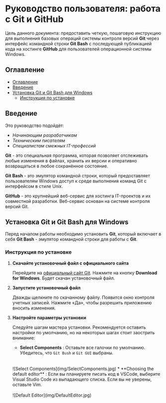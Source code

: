 # Руководство пользователя: работа с Git и GitHub

Цель данного документа: предоставить четкую, пошаговую инструкцию для выполнения базовых операций системы контроля версий **Git** через интерфейс командной строки **Git Bash** с последующей публикацией кода на хостинге **GitHub** для пользователей операционной системы Windows.

## Оглавление

- [Оглавление](#оглавление)
- [Введение](#введение)
- [Установка Git и Git Bash для Windows](#установка-git-и-git-bash-для-windows)
  - [Инструкция по установке](#инструкция-по-установке)

## Введение

Это руководство подойдёт:

* *Начинающим разработчикам*
* *Техническим писателям*
* *Специалистам смежных IT-профессий*

**Git** - это специальная программа, которая позволяет отслеживать любые изменения в файлах, хранить их версии и оперативно возвращаться в любое сохранённое состояние.

**Git Bash** - это эмулятор командной строки, который предоставляет пользователям Windows доступ к среде выполнения команд Git  с интерфейсом в стиле Unix.

**GitHub** - это крупнейший веб-сервис для хостинга IT-проектов и их совместной разработки. Веб-сервис основан на системе контроля версий Git.

## Установка Git и Git Bash для Windows

Перед началом работы необходимо установить **Git**, который включает в себя **Git Bash** - эмулятор командной строки для работы с **Git**.

### Инструкция по установке

1. **Скачайте установочный файл с официального сайта**<br>
   
    Перейдите на [официальный сайт Git](https://git-scm.com/). Нажмите на кнопку **Download for Windows**. Будет скачан установочный файл.

2. **Запустите установочный файл**</br>
   
   Дважды щелкните по скачанному файлу. Появится окно контроля учетных записей. Нажмите «Да», чтобы разрешить приложению вносить изменения.

3. **Настройте параметры установки**

    Следуйте шагам мастера установки. Рекомендуется оставить настройки по умолчанию, но на некоторых шагах стоит заострить внимание:
    * **Select Components** : Оставьте все галочки по умолчанию. Убедитесь, что `Git Bush` и `Git GUI` выбраны.
    </br>
    </br>![Select Components](img/SelectComponents.jpg)
    * **Choosing the default editor** : Если вы планируете писать код в VSCode, выберите Visual Studio Code из выпадающего списка. Если вы не уверены, оставьте Vim.
    </br>
    </br>![Default Editor](img/DefaultEditor.jpg)

  

   
